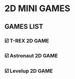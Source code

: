 # 2D MINI GAMES
## GAMES LIST
 ### ☑️ T-REX 2D GAME
 ### ☑️ Astronaut 2D GAME
 ### ☑️ Levelup 2D GAME
